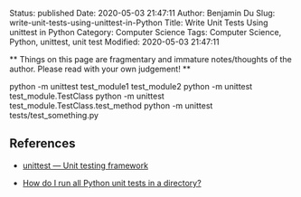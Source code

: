 Status: published
Date: 2020-05-03 21:47:11
Author: Benjamin Du
Slug: write-unit-tests-using-unittest-in-Python
Title: Write Unit Tests Using unittest in Python
Category: Computer Science
Tags: Computer Science, Python, unittest, unit test
Modified: 2020-05-03 21:47:11

**
Things on this page are fragmentary and immature notes/thoughts of the author.
Please read with your own judgement!
**


python -m unittest test_module1 test_module2
python -m unittest test_module.TestClass
python -m unittest test_module.TestClass.test_method
python -m unittest tests/test_something.py

## References

- [unittest — Unit testing framework](https://docs.python.org/3/library/unittest.html)

- [How do I run all Python unit tests in a directory?](https://stackoverflow.com/questions/1732438/how-do-i-run-all-python-unit-tests-in-a-directory)
